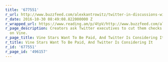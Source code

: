 ```yaml
---
title: '677551'
r_url: http://www.buzzfeed.com/alexkantrowitz/twitter-in-discussions-with-top-vine-creators-about-payment
r_date: 2016-10-30 08:49:08.822000000 Z
r_wrapped_url: https://www.reading.am/p/4tpV/http://www.buzzfeed.com/alexkantrowitz/twitter-in-discussions-with-top-vine-creators-about-payment
r_page_description: Creators ask Twitter executives to cut them checks for posting
  on Vine.
r_page_title: Vine Stars Want To Be Paid, And Twitter Is Considering It
r_title: Vine Stars Want To Be Paid, And Twitter Is Considering It
r_id: '677551'
r_page_id: '496157'
---
```


